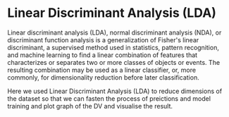 # Linear Discriminant Analysis (LDA)

Linear discriminant analysis (LDA), normal discriminant analysis (NDA), or discriminant function analysis is a generalization 
of Fisher's linear discriminant, a supervised method used in statistics, pattern recognition, and machine learning to find a linear combination
of features that characterizes or separates two or more classes of objects or events. The resulting
combination may be used as a linear classifier, or, more commonly, for dimensionality reduction before later classification.

Here we used Linear Discriminant Analysis (LDA)  to reduce dimensions of the dataset so that we can fasten 
the process of preictions and model training and plot graph of the DV and visualise the result.
